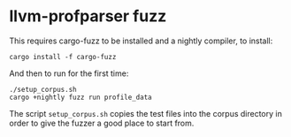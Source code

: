 # llvm-profparser fuzz

This requires cargo-fuzz to be installed and a nightly compiler, to install:

```
cargo install -f cargo-fuzz
```

And then to run for the first time:

```
./setup_corpus.sh
cargo +nightly fuzz run profile_data
```

The script `setup_corpus.sh` copies the test files into the corpus directory in
order to give the fuzzer a good place to start from.
